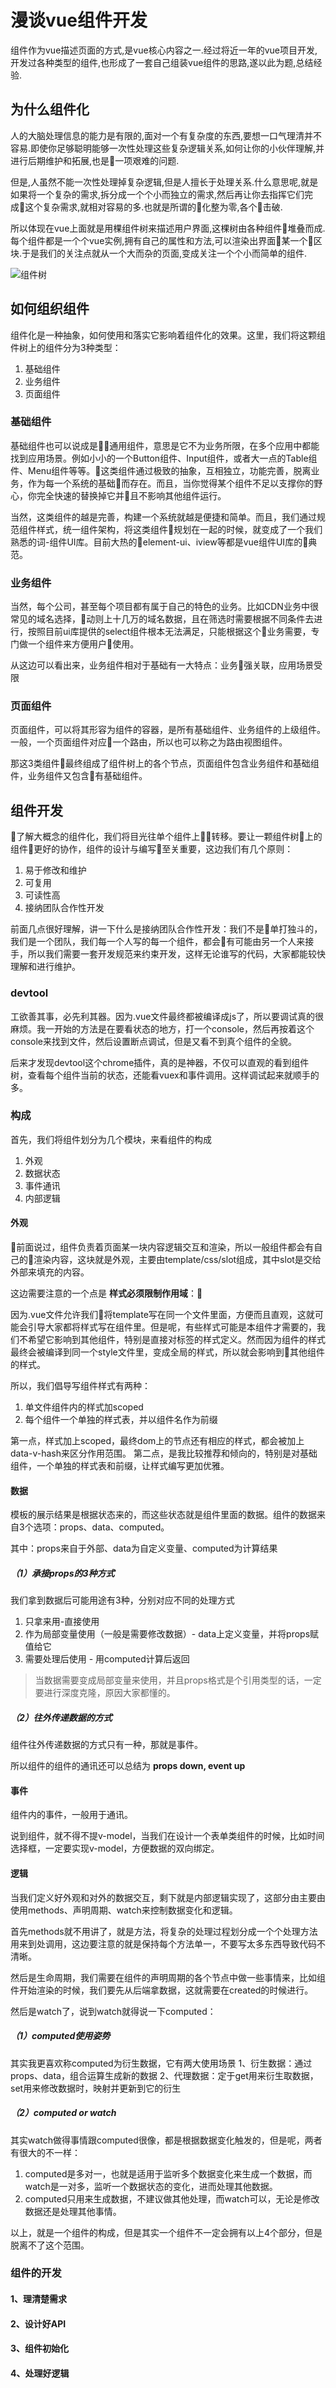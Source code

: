 # 漫谈vue组件开发

组件作为vue描述页面的方式,是vue核心内容之一.经过将近一年的vue项目开发,开发过各种类型的组件,也形成了一套自己组装vue组件的思路,遂以此为题,总结经验.

## 为什么组件化
人的大脑处理信息的能力是有限的,面对一个有复杂度的东西,要想一口气理清并不容易.即使你足够聪明能够一次性处理这些复杂逻辑关系,如何让你的小伙伴理解,并进行后期维护和拓展,也是一项艰难的问题.

但是,人虽然不能一次性处理掉复杂逻辑,但是人擅长于处理关系.什么意思呢,就是如果将一个复杂的需求,拆分成一个个小而独立的需求,然后再让你去指挥它们完成这个复杂需求,就相对容易的多.也就是所谓的化整为零,各个击破.

所以体现在vue上面就是用棵组件树来描述用户界面,这棵树由各种组件堆叠而成.每个组件都是一个个vue实例,拥有自己的属性和方法,可以渲染出界面某一个区块.于是我们的关注点就从一个大而杂的页面,变成关注一个个小而简单的组件.

![组件树](./images/component-tree.png)

## 如何组织组件
组件化是一种抽象，如何使用和落实它影响着组件化的效果。这里，我们将这颗组件树上的组件分为3种类型：
  1. 基础组件
  2. 业务组件
  3. 页面组件

### 基础组件
基础组件也可以说成是通用组件，意思是它不为业务所限，在多个应用中都能找到应用场景。例如小小的一个Button组件、Input组件，或者大一点的Table组件、Menu组件等等。这类组件通过极致的抽象，互相独立，功能完善，脱离业务，作为每一个系统的基础而存在。而且，当你觉得某个组件不足以支撑你的野心，你完全快速的替换掉它并且不影响其他组件运行。

当然，这类组件的越是完善，构建一个系统就越是便捷和简单。而且，我们通过规范组件样式，统一组件架构，将这类组件规划在一起的时候，就变成了一个我们熟悉的词-组件UI库。目前大热的element-ui、iview等都是vue组件UI库的典范。

### 业务组件
当然，每个公司，甚至每个项目都有属于自己的特色的业务。比如CDN业务中很常见的域名选择，动则上十几万的域名数据，且在筛选时需要根据不同条件去进行，按照目前ui库提供的select组件根本无法满足，只能根据这个业务需要，专门做一个组件来方便用户使用。

从这边可以看出来，业务组件相对于基础有一大特点：业务强关联，应用场景受限

### 页面组件
页面组件，可以将其形容为组件的容器，是所有基础组件、业务组件的上级组件。一般，一个页面组件对应一个路由，所以也可以称之为路由视图组件。

那这3类组件最终组成了组件树上的各个节点，页面组件包含业务组件和基础组件，业务组件又包含有基础组件。

## 组件开发
了解大概念的组件化，我们将目光往单个组件上转移。要让一颗组件树上的组件更好的协作，组件的设计与编写至关重要，这边我们有几个原则：

1. 易于修改和维护
2. 可复用
3. 可读性高
4. 接纳团队合作性开发

前面几点很好理解，讲一下什么是接纳团队合作性开发：我们不是单打独斗的，我们是一个团队，我们每一个人写的每一个组件，都会有可能由另一个人来接手，所以我们需要一套开发规范来约束开发，这样无论谁写的代码，大家都能较快理解和进行维护。

### devtool
工欲善其事，必先利其器。因为.vue文件最终都被编译成js了，所以要调试真的很麻烦。我一开始的方法是在要看状态的地方，打一个console，然后再按着这个console来找到文件，然后设置断点调试，但是又看不到真个组件的全貌。

后来才发现devtool这个chrome插件，真的是神器，不仅可以直观的看到组件树，查看每个组件当前的状态，还能看vuex和事件调用。这样调试起来就顺手的多。


### 构成
首先，我们将组件划分为几个模块，来看组件的构成
1. 外观
2. 数据状态
3. 事件通讯
4. 内部逻辑

#### 外观
前面说过，组件负责着页面某一块内容逻辑交互和渲染，所以一般组件都会有自己的渲染内容，这块就是外观，主要由template/css/slot组成，其中slot是交给外部来填充的内容。

这边需要注意的一个点是 __样式必须限制作用域__：

因为.vue文件允许我们将template写在同一个文件里面，方便而且直观，这就可能会引导大家都将样式写在组件里。但是呢，有些样式可能是本组件才需要的，我们不希望它影响到其他组件，特别是直接对标签的样式定义。然而因为组件的样式最终会被编译到同一个style文件里，变成全局的样式，所以就会影响到其他组件的样式。

所以，我们倡导写组件样式有两种：
1. 单文件组件内的样式加scoped
2. 每个组件一个单独的样式表，并以组件名作为前缀

第一点，样式加上scoped，最终dom上的节点还有相应的样式，都会被加上data-v-hash来区分作用范围。
第二点，是我比较推荐和倾向的，特别是对基础组件，一个单独的样式表和前缀，让样式编写更加优雅。

#### 数据
模板的展示结果是根据状态来的，而这些状态就是组件里面的数据。组件的数据来自3个选项：props、data、computed。

其中：props来自于外部、data为自定义变量、computed为计算结果

##### （1）承接props的3种方式
我们拿到数据后可能用途有3种，分别对应不同的处理方式
1. 只拿来用-直接使用
2. 作为局部变量使用（一般是需要修改数据）- data上定义变量，并将props赋值给它
3. 需要处理后使用 - 用computed计算后返回

> 当数据需要变成局部变量来使用，并且props格式是个引用类型的话，一定要进行深度克隆，原因大家都懂的。

##### （2）往外传递数据的方式
组件往外传递数据的方式只有一种，那就是事件。

所以组件的组件的通讯还可以总结为 __props down, event up__

#### 事件
组件内的事件，一般用于通讯。

说到组件，就不得不提v-model，当我们在设计一个表单类组件的时候，比如时间选择框，一定要实现v-model，方便数据的双向绑定。

#### 逻辑
当我们定义好外观和对外的数据交互，剩下就是内部逻辑实现了，这部分由主要由使用methods、声明周期、watch来控制数据变化和逻辑。

首先methods就不用讲了，就是方法，将复杂的处理过程划分成一个个处理方法用来到处调用，这边要注意的就是保持每个方法单一，不要写太多东西导致代码不清晰。

然后是生命周期，我们需要在组件的声明周期的各个节点中做一些事情来，比如组件开始渲染的时候，我们要先从后端拿数据，这就需要在created的时候进行。

然后是watch了，说到watch就得说一下computed：

##### （1）computed使用姿势
其实我更喜欢称computed为衍生数据，它有两大使用场景
1、衍生数据：通过props、data，组合运算生成新的数据
2、代理数据：定于get用来衍生取数据，set用来修改数据时，映射并更新到它的衍生

##### （2）computed or watch
其实watch做得事情跟computed很像，都是根据数据变化触发的，但是呢，两者有很大的不一样：

1. computed是多对一，也就是适用于监听多个数据变化来生成一个数据，而watch是一对多，监听一个数据状态的变化，进而处理其他数据。
2. computed只用来生成数据，不建议做其他处理，而watch可以，无论是修改数据还是处理其他事情。

以上，就是一个组件的构成，但是其实一个组件不一定会拥有以上4个部分，但是脱离不了这个范围。

### 组件的开发

#### 1、理清楚需求
#### 2、设计好API
#### 3、组件初始化
#### 4、处理好逻辑



